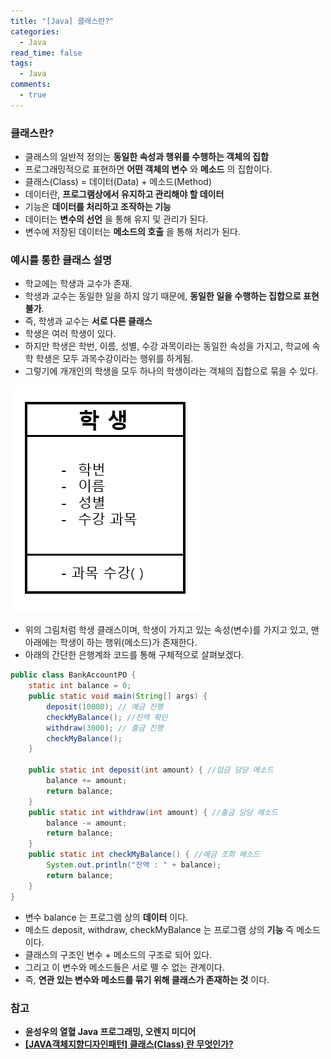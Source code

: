 ```yaml
---
title: "[Java] 클래스란?"
categories:
  - Java
read_time: false
tags:
  - Java
comments:
  - true
---
```


### 클래스란?
* 클래스의 일반적 정의는 __동일한 속성과 행위를 수행하는 객체의 집합__
* 프로그래밍적으로 표현하면 __어떤 객체의 변수__ 와 __메소드__ 의 집합이다.
* 클래스(Class) = 데이터(Data) + 메소드(Method)
* 데이터란, __프로그램상에서 유지하고 관리해야 할 데이터__
* 기능은 __데이터를 처리하고 조작하는 기능__
* 데이터는 __변수의 선언__ 을 통해 유지 및 관리가 된다.
* 변수에 저장된 데이터는 __메소드의 호출__ 을 통해 처리가 된다.

### 예시를 통한 클래스 설명
* 학교에는 학생과 교수가 존재.
* 학생과 교수는 동일한 일을 하지 않기 때문에, __동일한 일을 수행하는 집합으로 표현 불가__.
* 즉, 학생과 교수는 __서로 다른 클래스__
* 학생은 여러 학생이 있다.
* 하지만 학생은 학번, 이름, 성별, 수강 과목이라는 동일한 속성을 가지고, 학교에 속학 학생은 모두 과목수강이라는 행위를 하게됨.
* 그렇기에 개개인의 학생을 모두 하나의 학생이라는 객체의 집합으로 묶을 수 있다.

![](/assets/img/java/class_instance_201911081.png)

* 위의 그림처럼 학생 클래스이며, 학생이 가지고 있는 속성(변수)를 가지고 있고, 맨 아래에는 학생이 하는 행위(메소드)가 존재한다.
* 아래의 간단한 은행계좌 코드를 통해 구체적으로 살펴보겠다.

```java
public class BankAccountPO {
	static int balance = 0;
	public static void main(String[] args) {
		deposit(10000); // 예금 진행 
		checkMyBalance(); //잔액 확인
		withdraw(3000); // 출금 진행
		checkMyBalance();
	}
	
	public static int deposit(int amount) { //입금 담당 메소드
		balance += amount;
		return balance;
	}
	public static int withdraw(int amount) { //출금 담당 메소드
		balance -= amount;
		return balance;
	}
	public static int checkMyBalance() { //예금 조회 메소드
		System.out.println("잔액 : " + balance);
		return balance;
	}
}
```

* 변수 balance 는 프로그램 상의 __데이터__ 이다.
* 메소드 deposit, withdraw, checkMyBalance 는 프로그램 상의 __기능__ 즉 메소드이다.
* 클래스의 구조인 변수 + 메소드의 구조로 되어 있다.
* 그리고 이 변수와 메소드들은 서로 뗄 수 없는 관계이다.
* 즉, __연관 있는 변수와 메소드를 묶기 위해 클래스가 존재하는 것__ 이다.


### 참고
* __윤성우의 열혈 Java 프로그래밍, 오렌지 미디어__
* __[[JAVA객체지향디자인패턴] 클래스(Class) 란 무엇인가?](https://javacpro.tistory.com/29)__
